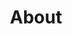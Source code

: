 ---
layout: about
title: About
permalink: /about/

headshot: /assets/images/me.png
blurb: "I am currently in my last year at McGill University studying Computer Science. I interned at Morgan Standley developing equity risk systems in the summer of 2019 and I am interning again this summer to work in corporate funding technology."

sections:
- section: 
    name: Tech Skills
    subsections:
    - subsection: 
        name: Languages
        positions: 
        - position: 
            name: Proficient
            blurb: "
            C <code>&middot;</code> Python <code>&middot;</code> Java <code>&middot;</code> SQL <code>&middot;</code> C++ <code>&middot;</code> OCaml <code>&middot;</code> MIPS
            "
        - position: 
            name: Experience
            blurb: "
            LISP <code>&middot;</code> BASH <code>&middot;</code> JS <code>&middot;</code> TS
            "
    - subsection: 
        name: Software Tools
        positions: 
        - position: 
            name: Proficient
            blurb: "
            Git <code>&middot;</code> DB2 <code>&middot;</code> Jekyll <code>&middot;</code> Boostrap
            "
        - position: 
            name: Experience
            blurb: "
            Spring <code>&middot;</code> Django <code>&middot;</code> Postgres <code>&middot;</code> Angular <code>&middot;</code> React
            "
- section: 
    name: Education
    subsections:
    - subsection: 
        name: McGill University
        positions: 
        - position: 
            name: BSc Computer Science, Minor Neuroscience
            date: Fall 2018 - Present
            blurb: "
            Expected to Graduate in December 2020
            <br> 
            GPA: 3.9
            "
- section:
    name: Experience
    subsections:
    - subsection:
        name: Morgan Stanley
        positions: 
        - position:
            name: Frontend Developer
            date:  Summer 2019
            blurb: "
            Separating application logic and user interface logic of a frontend heavy application by creating a Java based RESTful service. Improving the frontend portion of the application by modernizing components and creating custom ones based on user demands. Preformed additional Python scripting to parse user usage and preferences to determine areas of improvement for the application. 
            "
    - subsection:
        name: Computer Taskforce
        positions: 
        - position: 
            name: Web Admin
            date:  Fall 2019 - present
            blurb: "
            Running elections for approximately 30 different student groups at McGill. Solving responsive design issues for other clubs and developing the CTF main website. Increasing student involvement in developing technologies by hosting tutorials and development nights. 
            "
    - subsection:
        name: P'tit Marche
        positions: 
        - position: 
            name: Services and Branding
            date:  Summer 2018
            blurb: "
            Customer service, inventory, and sales part time in Summer 2018. Created promotional images for contract negotiations with IGAs in order to assert stand locations in Spring 2019. 
            "
    - subsection:
        name: Windmill Heights
        positions: 
        - position: 
            name: Waitress
            date:  Spring 2015 – Fall 2017
            blurb: "
            Full time waitress for weddings, Christmas parties, golf tournaments, bar service, casual meals, and wine tasting events.
            "
- section:
    name: Volunteering
    subsections:
    - subsection:
        name: Jewish General
        positions: 
        - position:
            name: Nurse’s Aid
            date:  Spring 2017
            blurb: "
            Performed Scheduling, tool preparation, and patient interaction.
            "
    - subsection:
        name: NOVA West Island
        positions: 
        - position:
            name: Driver
            date:  Spring 2016
            blurb: "
            Drove cancer patients from the West Island to their appointments in downtown Montreal
            "
---